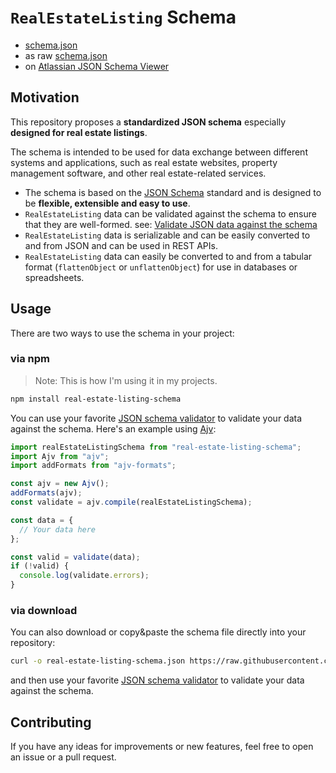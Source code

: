 # `RealEstateListing` Schema

- [schema.json](https://github.com/michaelhaar/real-estate-listing-schema/blob/main/schema.json)
- as raw [schema.json](https://raw.githubusercontent.com/michaelhaar/real-estate-listing-schema/main/schema.json)
- on [Atlassian JSON Schema Viewer](https://json-schema.app/view/%23?url=https%3A%2F%2Fraw.githubusercontent.com%2Fmichaelhaar%2Freal-estate-listing-schema%2Fmain%2Fschema.json)

## Motivation

This repository proposes a **standardized JSON schema** especially **designed for real estate listings**.

The schema is intended to be used for data exchange between different systems and applications, such as real estate websites, property management software, and other real estate-related services.

- The schema is based on the [JSON Schema](https://json-schema.org/) standard and is designed to be **flexible, extensible and easy to use**.
- `RealEstateListing` data can be validated against the schema to ensure that they are well-formed. see: [Validate JSON data against the schema](https://json-schema.org/learn/getting-started-step-by-step#validate)
- `RealEstateListing` data is serializable and can be easily converted to and from JSON and can be used in REST APIs.
- `RealEstateListing` data can easily be converted to and from a tabular format (`flattenObject` or `unflattenObject`) for use in databases or spreadsheets.

## Usage

There are two ways to use the schema in your project:

### via npm

> Note: This is how I'm using it in my projects.

```bash
npm install real-estate-listing-schema
```

You can use your favorite [JSON schema validator](https://json-schema.org/implementations) to validate your data against the schema. Here's an example using [Ajv](https://ajv.js.org/):

```javascript
import realEstateListingSchema from "real-estate-listing-schema";
import Ajv from "ajv";
import addFormats from "ajv-formats";

const ajv = new Ajv();
addFormats(ajv);
const validate = ajv.compile(realEstateListingSchema);

const data = {
  // Your data here
};

const valid = validate(data);
if (!valid) {
  console.log(validate.errors);
}
```

### via download

You can also download or copy&paste the schema file directly into your repository:

```bash
curl -o real-estate-listing-schema.json https://raw.githubusercontent.com/michaelhaar/real-estate-listing-schema/main/schema.json
```

and then use your favorite [JSON schema validator](https://json-schema.org/implementations) to validate your data against the schema.

## Contributing

If you have any ideas for improvements or new features, feel free to open an issue or a pull request.
